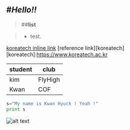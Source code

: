 #*Hello!!*
-------

>##**list**

> - test.

[koreatech inline link](https://www.koreatech.ac.kr)
[reference link][koreatech]
[koreatech]:https://www.koreatech.ac.kr

|student  |club  |
|---------|------|
|kim|FlyHigh|
|Kwan|COF|

```python
s="My name is Kwan Hyuck ! Yeah !"
print s
```

![alt text](https://raw.githubusercontent.com/Seongjun-Lee/planets/master/selentia.jpeg "Kwan")


